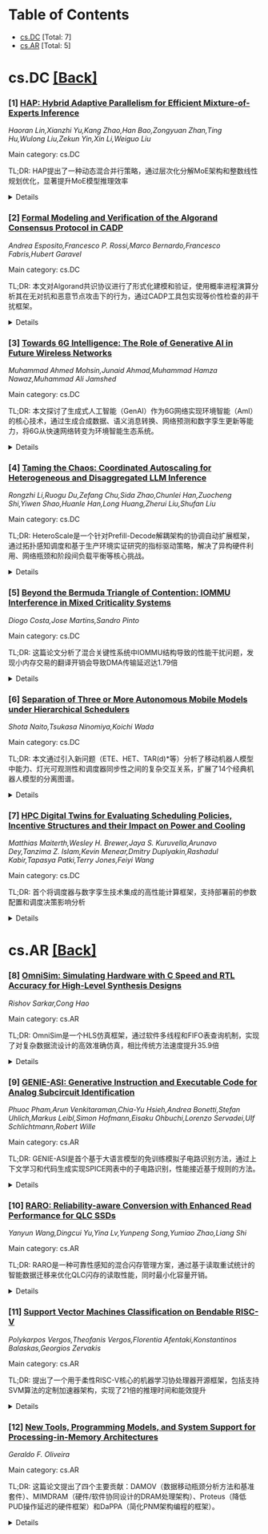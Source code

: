 <div id=toc></div>

# Table of Contents

- [cs.DC](#cs.DC) [Total: 7]
- [cs.AR](#cs.AR) [Total: 5]


<div id='cs.DC'></div>

# cs.DC [[Back]](#toc)

### [1] [HAP: Hybrid Adaptive Parallelism for Efficient Mixture-of-Experts Inference](https://arxiv.org/abs/2508.19373)
*Haoran Lin,Xianzhi Yu,Kang Zhao,Han Bao,Zongyuan Zhan,Ting Hu,Wulong Liu,Zekun Yin,Xin Li,Weiguo Liu*

Main category: cs.DC

TL;DR: HAP提出了一种动态混合并行策略，通过层次化分解MoE架构和整数线性规划优化，显著提升MoE模型推理效率


<details>
  <summary>Details</summary>
Motivation: 现有的MoE模型推理系统采用静态并行策略，无法适应不同推理场景的计算需求变化，缺乏灵活性

Method: 将MoE架构层次化分解为Attention模块和Expert模块，构建专用延迟模拟模型，使用整数线性规划(ILP)求解最优混合并行配置

Result: 在A100、A6000和V100 GPU上分别实现1.68x、1.77x和1.57x的加速比，在Mixtral和Qwen系列模型上展现出良好泛化能力

Conclusion: HAP方法能够动态选择最优并行策略，显著提升MoE模型推理效率，具有很好的通用性和适应性

Abstract: Current inference systems for Mixture-of-Experts (MoE) models primarily
employ static parallelization strategies. However, these static approaches
cannot consistently achieve optimal performance across different inference
scenarios, as they lack the flexibility to adapt to varying computational
requirements. In this work, we propose HAP (Hybrid Adaptive Parallelism), a
novel method that dynamically selects hybrid parallel strategies to enhance MoE
inference efficiency. The fundamental innovation of HAP lies in hierarchically
decomposing MoE architectures into two distinct computational modules: the
Attention module and the Expert module, each augmented with a specialized
inference latency simulation model. This decomposition promotes the
construction of a comprehensive search space for seeking model parallel
strategies. By leveraging Integer Linear Programming (ILP), HAP could solve the
optimal hybrid parallel configurations to maximize inference efficiency under
varying computational constraints. Our experiments demonstrate that HAP
consistently determines parallel configurations that achieve comparable or
superior performance to the TP strategy prevalent in mainstream inference
systems. Compared to the TP-based inference, HAP-based inference achieves
speedups of 1.68x, 1.77x, and 1.57x on A100, A6000, and V100 GPU platforms,
respectively. Furthermore, HAP showcases remarkable generalization capability,
maintaining performance effectiveness across diverse MoE model configurations,
including Mixtral and Qwen series models.

</details>


### [2] [Formal Modeling and Verification of the Algorand Consensus Protocol in CADP](https://arxiv.org/abs/2508.19452)
*Andrea Esposito,Francesco P. Rossi,Marco Bernardo,Francesco Fabris,Hubert Garavel*

Main category: cs.DC

TL;DR: 本文对Algorand共识协议进行了形式化建模和验证，使用概率进程演算分析其在无对抗和恶意节点攻击下的行为，通过CADP工具包实现等价性检查的非干扰框架。


<details>
  <summary>Details</summary>
Motivation: Algorand是一个可扩展且安全的无许可区块链，采用密码学自排序和二进制拜占庭协议实现权益证明共识。为了进行严格的形式化验证，需要建立其共识协议的进程代数模型。

Method: 使用概率进程演算对Algorand共识协议进行建模，捕获参与者行为和各共识步骤的结构化交替。在无对抗环境下验证协议正确性，然后扩展到恶意节点攻击场景，使用CADP验证工具包中的等价性检查非干扰框架进行分析。

Result: 模型验证了Algorand协议在无对抗情况下的正确性，并分析了在协调恶意节点攻击下的鲁棒性和局限性，恶意节点可能强制提交空块而非提议块。

Conclusion: 这项工作展示了形式化方法在分析区块链共识算法中的附加价值，既突出了Algorand协议在对抗假设下的鲁棒性，也揭示了其局限性。

Abstract: Algorand is a scalable and secure permissionless blockchain that achieves
proof-of-stake consensus via cryptographic self-sortition and binary Byzantine
agreement. In this paper, we present a process algebraic model of the Algorand
consensus protocol with the aim of enabling rigorous formal verification. Our
model captures the behavior of participants with respect to the structured
alternation of consensus steps toward a committee-based agreement by means of a
probabilistic process calculus. We validate the correctness of the protocol in
the absence of adversaries and then extend our model to capture the influence
of coordinated malicious nodes that can force the commit of an empty block
instead of the proposed one. The adversarial scenario is analyzed by using an
equivalence-checking-based noninterference framework that we have implemented
in the CADP verification toolkit. In addition to highlighting both the
robustness and the limitations of the Algorand protocol under adversarial
assumptions, this work illustrates the added value of using formal methods for
the analysis of blockchain consensus algorithms.

</details>


### [3] [Towards 6G Intelligence: The Role of Generative AI in Future Wireless Networks](https://arxiv.org/abs/2508.19495)
*Muhammad Ahmed Mohsin,Junaid Ahmad,Muhammad Hamza Nawaz,Muhammad Ali Jamshed*

Main category: cs.DC

TL;DR: 本文探讨了生成式人工智能（GenAI）作为6G网络实现环境智能（AmI）的核心技术，通过生成合成数据、语义消息转换、网络预测和数字孪生更新等能力，将6G从快速网络转变为环境智能生态系统。


<details>
  <summary>Details</summary>
Motivation: 实现全球规模的环境智能需要6G网络具备实时感知、推理和行动能力，而传统AI无法完全满足这些需求，因此需要GenAI来弥补关键差距。

Method: 回顾了基础GenAI模型（GANs、VAEs、扩散模型和生成式变换器），并将其与频谱共享、超可靠低延迟通信、智能安全和情境感知数字孪生等AmI用例相结合，同时探讨6G使能技术如何支持分布式GenAI。

Result: 研究表明GenAI能够有效生成合成传感器和信道数据、转换用户意图为语义消息、预测未来网络条件以及更新数字孪生而不损害隐私。

Conclusion: GenAI不是外围附加技术，而是将6G从更快网络转变为环境智能生态系统的基础要素，但仍面临能效设备训练、可信合成数据、联邦生成学习和AmI标准化等开放挑战。

Abstract: Ambient intelligence (AmI) is a computing paradigm in which physical
environments are embedded with sensing, computation, and communication so they
can perceive people and context, decide appropriate actions, and respond
autonomously. Realizing AmI at global scale requires sixth generation (6G)
wireless networks with capabilities for real time perception, reasoning, and
action aligned with human behavior and mobility patterns. We argue that
Generative Artificial Intelligence (GenAI) is the creative core of such
environments. Unlike traditional AI, GenAI learns data distributions and can
generate realistic samples, making it well suited to close key AmI gaps,
including generating synthetic sensor and channel data in under observed areas,
translating user intent into compact, semantic messages, predicting future
network conditions for proactive control, and updating digital twins without
compromising privacy.
  This chapter reviews foundational GenAI models, GANs, VAEs, diffusion models,
and generative transformers, and connects them to practical AmI use cases,
including spectrum sharing, ultra reliable low latency communication,
intelligent security, and context aware digital twins. We also examine how 6G
enablers, such as edge and fog computing, IoT device swarms, intelligent
reflecting surfaces (IRS), and non terrestrial networks, can host or accelerate
distributed GenAI. Finally, we outline open challenges in energy efficient on
device training, trustworthy synthetic data, federated generative learning, and
AmI specific standardization. We show that GenAI is not a peripheral addition,
but a foundational element for transforming 6G from a faster network into an
ambient intelligent ecosystem.

</details>


### [4] [Taming the Chaos: Coordinated Autoscaling for Heterogeneous and Disaggregated LLM Inference](https://arxiv.org/abs/2508.19559)
*Rongzhi Li,Ruogu Du,Zefang Chu,Sida Zhao,Chunlei Han,Zuocheng Shi,Yiwen Shao,Huanle Han,Long Huang,Zherui Liu,Shufan Liu*

Main category: cs.DC

TL;DR: HeteroScale是一个针对Prefill-Decode解耦架构的协调自动扩展框架，通过拓扑感知调度和基于生产环境实证研究的指标驱动策略，解决了异构硬件利用、网络瓶颈和阶段间负载平衡等核心挑战。


<details>
  <summary>Details</summary>
Motivation: 传统自动扩展器在处理大型语言模型服务时表现不足，特别是对于现代的Prefill-Decode解耦架构，这种架构虽然强大但带来了异构硬件利用效率低、网络瓶颈和预填充-解码阶段间严重不平衡等操作挑战。

Method: 结合拓扑感知调度器（适应异构硬件和网络约束）和基于大规模生产环境实证研究的新型指标驱动策略，使用单一稳健指标来联合扩展预填充和解码资源池。

Result: 在数万GPU的大规模生产环境中部署，平均GPU利用率显著提高26.6个百分点，每天节省数十万GPU小时，同时保持严格的服务水平目标。

Conclusion: HeteroScale有效解决了P/D解耦架构的服务扩展挑战，实现了高效的资源管理和架构平衡，在大规模生产环境中证明了其有效性。

Abstract: Serving Large Language Models (LLMs) is a GPU-intensive task where
traditional autoscalers fall short, particularly for modern Prefill-Decode
(P/D) disaggregated architectures. This architectural shift, while powerful,
introduces significant operational challenges, including inefficient use of
heterogeneous hardware, network bottlenecks, and critical imbalances between
prefill and decode stages. We introduce HeteroScale, a coordinated autoscaling
framework that addresses the core challenges of P/D disaggregated serving.
HeteroScale combines a topology-aware scheduler that adapts to heterogeneous
hardware and network constraints with a novel metric-driven policy derived from
the first large-scale empirical study of autoscaling signals in production. By
leveraging a single, robust metric to jointly scale prefill and decode pools,
HeteroScale maintains architectural balance while ensuring efficient, adaptive
resource management. Deployed in a massive production environment on tens of
thousands of GPUs, HeteroScale has proven its effectiveness, increasing average
GPU utilization by a significant 26.6 percentage points and saving hundreds of
thousands of GPU-hours daily, all while upholding stringent service level
objectives.

</details>


### [5] [Beyond the Bermuda Triangle of Contention: IOMMU Interference in Mixed Criticality Systems](https://arxiv.org/abs/2508.19670)
*Diogo Costa,Jose Martins,Sandro Pinto*

Main category: cs.DC

TL;DR: 这篇论文分析了混合关键性系统中IOMMU结构导致的性能干扰问题，发现小内存交易的翻译开销会导致DMA传输延迟达1.79倍


<details>
  <summary>Details</summary>
Motivation: 混合关键性系统整合异构计算平台时，加速器和DMA设备作为独立总线主控器直接访问内存，导致安全和时间预测性挑战，IOMMU在调节内存访问中发挥关键作用

Method: 使用Xilinx UltraScale+ ZCU104平台分析IOMMU结构内部争用效应，研究共享TLB、缓存效应和翻译开销导致的时间不可预测性

Result: 实验结果显示IOMMU干扰主要影响小内存交易，在Arm SMMUv2实现中对于小字节传输可导致DMA事务延迟达1.79倍

Conclusion: IOMMU结构的共享性质会引入时间不可预测性，尤其是小内存交易的翻译开销影响显著，这种争用效应在不同架构上可能呈现类似行为

Abstract: As Mixed Criticality Systems (MCSs) evolve, they increasingly integrate
heterogeneous computing platforms, combining general-purpose processors with
specialized accelerators such as AI engines, GPUs, and high-speed networking
interfaces. This heterogeneity introduces challenges, as these accelerators and
DMA-capable devices act as independent bus masters, directly accessing memory.
Consequently, ensuring both security and timing predictability in such
environments becomes critical. To address these concerns, the Input-Output
Memory Management Unit (IOMMU) plays a key role in mediating and regulating
memory access, preventing unauthorized transactions while enforcing isolation
and access control policies. While prior work has explored IOMMU-related
side-channel vulnerabilities from a security standpoint, its role in
performance interference remains largely unexplored. Moreover, many of the same
architectural properties that enable side-channel leakage, such as shared TLBs,
caching effects, and translation overheads, can also introduce timing
unpredictability. In this work, we analyze the contention effects within IOMMU
structures using the Xilinx UltraScale+ ZCU104 platform, demonstrating how
their shared nature introduce unpredictable delays. Our findings reveal that
IOMMU-induced interference primarily affects small memory transactions, where
translation overheads significantly impact execution time. Additionally, we
hypothesize that contention effects arising from IOTLBs exhibit similar
behavior across architectures due to shared caching principles, such as
prefetching and hierarchical TLB structures. Notably, our experiments show that
IOMMU interference can delay DMA transactions by up to 1.79x for lower-size
transfers on the Arm SMMUv2 implementation.

</details>


### [6] [Separation of Three or More Autonomous Mobile Models under Hierarchical Schedulers](https://arxiv.org/abs/2508.19805)
*Shota Naito,Tsukasa Ninomiya,Koichi Wada*

Main category: cs.DC

TL;DR: 本文通过引入新问题（ETE、HET、TAR(d)*等）分析了移动机器人模型中能力、灯光可观测性和调度器同步性之间的复杂交互关系，扩展了14个经典机器人模型的分离图谱。


<details>
  <summary>Details</summary>
Motivation: 理解移动机器人系统的计算能力是分布式计算中的基本挑战。先前工作主要关注模型间的两两分离，本文旨在探索机器人能力、灯光可观测性和调度器同步性之间更复杂的交互方式。

Method: 通过设计新的计算问题（ETE、HET、TAR(d)*等）并进行分类分析，研究不同模型下的可解性，包括完全同步机器人、弱同步设置和异步设置下的各种能力组合。

Result: 发现ETE问题仅在最强模型（完全同步机器人+完全互见灯光）中可解；在弱同步下内部内存不足，完全同步可替代灯光和内存；在异步设置下揭示了FSTA和FCOM机器人之间的细粒度分离。

Conclusion: 研究结果扩展了已知的机器人模型分离图谱，揭示了只有通过高阶比较才能看到的结构现象，提供了新的不可能性标准，深化了对可观测性、内存和同步性如何共同塑造移动机器人计算能力的理解。

Abstract: Understanding the computational power of mobile robot systems is a
fundamental challenge in distributed computing. While prior work has focused on
pairwise separations between models, we explore how robot capabilities, light
observability, and scheduler synchrony interact in more complex ways.
  We first show that the Exponential Times Expansion (ETE) problem is solvable
only in the strongest model -- fully-synchronous robots with full mutual lights
($\mathcal{LUMT}^F$). We then introduce the Hexagonal Edge Traversal (HET) and
TAR(d)* problems to demonstrate how internal memory and lights interact with
synchrony: under weak synchrony, internal memory alone is insufficient, while
full synchrony can substitute for both lights and memory.
  In the asynchronous setting, we classify problems such as LP-MLCv, VEC, and
ZCC to show fine-grained separations between $\mathcal{FSTA}$ and
$\mathcal{FCOM}$ robots. We also analyze Vertex Traversal Rendezvous (VTR) and
Leave Place Convergence (LP-Cv), illustrating the limitations of internal
memory in symmetric settings.
  These results extend the known separation map of 14 canonical robot models,
revealing structural phenomena only visible through higher-order comparisons.
Our work provides new impossibility criteria and deepens the understanding of
how observability, memory, and synchrony collectively shape the computational
power of mobile robots.

</details>


### [7] [HPC Digital Twins for Evaluating Scheduling Policies, Incentive Structures and their Impact on Power and Cooling](https://arxiv.org/abs/2508.20016)
*Matthias Maiterth,Wesley H. Brewer,Jaya S. Kuruvella,Arunavo Dey,Tanzima Z. Islam,Kevin Menear,Dmitry Duplyakin,Rashadul Kabir,Tapasya Patki,Terry Jones,Feiyi Wang*

Main category: cs.DC

TL;DR: 首个将调度器与数字孪生技术集成的高性能计算框架，支持部署前的参数配置和调度决策影响分析


<details>
  <summary>Details</summary>
Motivation: 传统调度器评估方法局限于部署后分析或模拟器，无法模拟相关基础设施，需要能够在部署前进行what-if研究的解决方案

Method: 开发首个具有调度能力的数字孪生框架，集成多种顶级HPC系统数据集，实现外部调度模拟器集成扩展

Result: 实现了激励结构评估和基于机器学习的调度评估，支持HPC系统的可持续性和系统影响评估的what-if场景分析

Conclusion: 该数字孪生元框架为HPC调度原型设计提供了创新解决方案，能够在部署前评估参数配置和调度决策对物理资产的影响

Abstract: Schedulers are critical for optimal resource utilization in high-performance
computing. Traditional methods to evaluate schedulers are limited to
post-deployment analysis, or simulators, which do not model associated
infrastructure. In this work, we present the first-of-its-kind integration of
scheduling and digital twins in HPC. This enables what-if studies to understand
the impact of parameter configurations and scheduling decisions on the physical
assets, even before deployment, or regarching changes not easily realizable in
production. We (1) provide the first digital twin framework extended with
scheduling capabilities, (2) integrate various top-tier HPC systems given their
publicly available datasets, (3) implement extensions to integrate external
scheduling simulators. Finally, we show how to (4) implement and evaluate
incentive structures, as-well-as (5) evaluate machine learning based
scheduling, in such novel digital-twin based meta-framework to prototype
scheduling. Our work enables what-if scenarios of HPC systems to evaluate
sustainability, and the impact on the simulated system.

</details>


<div id='cs.AR'></div>

# cs.AR [[Back]](#toc)

### [8] [OmniSim: Simulating Hardware with C Speed and RTL Accuracy for High-Level Synthesis Designs](https://arxiv.org/abs/2508.19299)
*Rishov Sarkar,Cong Hao*

Main category: cs.AR

TL;DR: OmniSim是一个HLS仿真框架，通过软件多线程和FIFO表查询机制，实现了对复杂数据流设计的高效准确仿真，相比传统方法速度提升35.9倍


<details>
  <summary>Details</summary>
Motivation: 现有HLS工具在仿真无限循环和数据流模块时存在局限性，功能验证需要缓慢的RTL仿真，性能指标也依赖RTL仿真，缺乏对高级数据流特性的支持

Method: 采用软件多线程技术，通过查询和更新记录精确硬件时序的FIFO表来协调线程执行，实现功能性和性能仿真的灵活耦合和重叠

Result: 成功仿真了11个先前不被支持的复杂设计，相比传统C/RTL协同仿真速度提升35.9倍，相比最先进的LightningSim在相同测试集上提升6.61倍

Conclusion: OmniSim框架显著扩展了HLS工具的仿真能力，实现了接近C语言仿真速度和接近RTL精度的功能与性能仿真，解决了复杂数据流设计的仿真挑战

Abstract: High-Level Synthesis (HLS) is increasingly popular for hardware design using
C/C++ instead of Register-Transfer Level (RTL). To express concurrent hardware
behavior in a sequential language like C/C++, HLS tools introduce constructs
such as infinite loops and dataflow modules connected by FIFOs. However,
efficiently and accurately simulating these constructs at C level remains
challenging. First, without hardware timing information, functional
verification typically requires slow RTL synthesis and simulation, as the
current approaches in commercial HLS tools. Second, cycle-accurate performance
metrics, such as end-to-end latency, also rely on RTL simulation. No existing
HLS tool fully overcomes the first limitation. For the second, prior work such
as LightningSim partially improves simulation speed but lacks support for
advanced dataflow features like cyclic dependencies and non-blocking FIFO
accesses.
  To overcome both limitations, we propose OmniSim, a framework that
significantly extends the simulation capabilities of both academic and
commercial HLS tools. First, OmniSim enables fast and accurate simulation of
complex dataflow designs, especially those explicitly declared unsupported by
commercial tools. It does so through sophisticated software multi-threading,
where threads are orchestrated by querying and updating a set of FIFO tables
that explicitly record exact hardware timing of each FIFO access. Second,
OmniSim achieves near-C simulation speed with near-RTL accuracy for both
functionality and performance, via flexibly coupled and overlapped
functionality and performance simulations.
  We demonstrate that OmniSim successfully simulates eleven designs previously
unsupported by any HLS tool, achieving up to 35.9x speedup over traditional
C/RTL co-simulation, and up to 6.61x speedup over the state-of-the-art yet less
capable simulator, LightningSim, on its own benchmark suite.

</details>


### [9] [GENIE-ASI: Generative Instruction and Executable Code for Analog Subcircuit Identification](https://arxiv.org/abs/2508.19393)
*Phuoc Pham,Arun Venkitaraman,Chia-Yu Hsieh,Andrea Bonetti,Stefan Uhlich,Markus Leibl,Simon Hofmann,Eisaku Ohbuchi,Lorenzo Servadei,Ulf Schlichtmann,Robert Wille*

Main category: cs.AR

TL;DR: GENIE-ASI是首个基于大语言模型的免训练模拟子电路识别方法，通过上下文学习和代码生成实现SPICE网表中的子电路识别，性能接近基于规则的方法。


<details>
  <summary>Details</summary>
Motivation: 传统模拟子电路识别方法需要大量人工专业知识、基于规则的编码或标注数据集，存在效率低和适应性差的问题。

Method: 采用两阶段方法：首先通过上下文学习从少量示例推导自然语言指令，然后将这些指令转换为可执行的Python代码来识别未见过的SPICE网表中的子电路。

Result: 在提出的新基准测试中，GENIE-ASI在简单结构上达到F1分数1.0（与基于规则方法相当），中等抽象度上为0.81，复杂子电路上为0.31，显示出良好潜力。

Conclusion: 大语言模型可以作为模拟设计自动化中适应性强的通用工具，为模拟设计自动化中基础模型应用开辟了新的研究方向。

Abstract: Analog subcircuit identification is a core task in analog design, essential
for simulation, sizing, and layout. Traditional methods often require extensive
human expertise, rule-based encoding, or large labeled datasets. To address
these challenges, we propose GENIE-ASI, the first training-free, large language
model (LLM)-based methodology for analog subcircuit identification. GENIE-ASI
operates in two phases: it first uses in-context learning to derive natural
language instructions from a few demonstration examples, then translates these
into executable Python code to identify subcircuits in unseen SPICE netlists.
In addition, to evaluate LLM-based approaches systematically, we introduce a
new benchmark composed of operational amplifier netlists (op-amps) that cover a
wide range of subcircuit variants. Experimental results on the proposed
benchmark show that GENIE-ASI matches rule-based performance on simple
structures (F1-score = 1.0), remains competitive on moderate abstractions
(F1-score = 0.81), and shows potential even on complex subcircuits (F1-score =
0.31). These findings demonstrate that LLMs can serve as adaptable,
general-purpose tools in analog design automation, opening new research
directions for foundation model applications in analog design automation.

</details>


### [10] [RARO: Reliability-aware Conversion with Enhanced Read Performance for QLC SSDs](https://arxiv.org/abs/2508.19530)
*Yanyun Wang,Dingcui Yu,Yina Lv,Yunpeng Song,Yumiao Zhao,Liang Shi*

Main category: cs.AR

TL;DR: RARO是一种可靠性感知的混合闪存管理方案，通过基于读取重试统计的智能数据迁移来优化QLC闪存的读取性能，同时最小化容量开销。


<details>
  <summary>Details</summary>
Motivation: QLC闪存虽然成本低容量大，但可靠性有限导致频繁读取重试，严重影响读取性能。现有混合存储方案主要关注写入性能且仅基于数据热度进行迁移，导致过多模式切换和容量开销。

Method: 提出RARO方案，仅在热数据位于高读取重试QLC块时才触发数据迁移，减少不必要转换。支持细粒度多模式转换(SLC-TLC-QLC)，利用实时读取重试统计和闪存特性来优化性能。

Result: 在FEMU平台上的实验表明，RARO在各种工作负载下显著提升读取性能，对可用容量的影响可忽略不计。

Conclusion: RARO通过可靠性感知的智能数据迁移策略，有效解决了QLC闪存读取性能问题，在保持高容量的同时实现了显著的性能提升。

Abstract: Quad-level cell (QLC) flash offers significant benefits in cost and capacity,
but its limited reliability leads to frequent read retries, which severely
degrade read performance. A common strategy in high-density flash storage is to
program selected blocks in a low-density mode (SLC), sacrificing some capacity
to achieve higher I/O performance. This hybrid storage architecture has been
widely adopted in consumer-grade storage systems. However, existing hybrid
storage schemes typically focus on write performance and rely solely on data
temperature for migration decisions. This often results in excessive mode
switching, causing substantial capacity overhead.
  In this paper, we present RARO (Reliability-Aware Read performance
Optimization), a hybrid flash management scheme designed to improve read
performance with minimal capacity cost. The key insight behind RARO is that
much of the read slowdown in QLC flash is caused by read retries. RARO triggers
data migration only when hot data resides in QLC blocks experiencing a high
number of read retries, significantly reducing unnecessary conversions and
capacity loss. Moreover, RARO supports fine-grained multi-mode conversions
(SLC-TLC-QLC) to further minimize capacity overhead. By leveraging real-time
read retry statistics and flash characteristics, RARO mitigates over-conversion
and optimizes I/O performance. Experiments on the FEMU platform demonstrate
that RARO significantly improves read performance across diverse workloads,
with negligible impact on usable capacity.

</details>


### [11] [Support Vector Machines Classification on Bendable RISC-V](https://arxiv.org/abs/2508.19656)
*Polykarpos Vergos,Theofanis Vergos,Florentia Afentaki,Konstantinos Balaskas,Georgios Zervakis*

Main category: cs.AR

TL;DR: 提出了一个用于柔性RISC-V核心的机器学习协处理器开源框架，包括支持SVM算法的定制加速器架构，实现了21倍的推理时间和能效提升


<details>
  <summary>Details</summary>
Motivation: 柔性电子技术具有低成本、轻量化和环保特性，但大特征尺寸和高功耗阻碍了柔性机器学习应用的发展，需要专门的低功耗ML加速解决方案

Method: 开发开源框架支持Bendable RISC-V核心的ML协处理器，设计支持OvO和OvR算法的SVM加速器架构，采用精度可扩展设计支持4/8/16位权重表示

Result: 实验结果显示平均实现了21倍的推理执行时间和能效提升

Conclusion: 该框架和加速器架构展示了在边缘设备上实现低功耗柔性智能的巨大潜力

Abstract: Flexible Electronics (FE) technology offers uniquecharacteristics in
electronic manufacturing, providing ultra-low-cost, lightweight, and
environmentally-friendly alternatives totraditional rigid electronics. These
characteristics enable a rangeof applications that were previously constrained
by the costand rigidity of conventional silicon technology. Machine learning
(ML) is essential for enabling autonomous, real-time intelligenceon devices
with smart sensing capabilities in everyday objects. However, the large feature
sizes and high power consumption ofthe devices oppose a challenge in the
realization of flexible ML applications. To address the above, we propose an
open-source framework for developing ML co-processors for the Bendable RISC-V
core. In addition, we present a custom ML accelerator architecture for Support
Vector Machine (SVM), supporting both one-vs-one (OvO) and one-vs-rest (OvR)
algorithms. Our ML accelerator adopts a generic, precision-scalable design,
supporting 4-, 8-, and 16-bit weight representations. Experimental results
demonstrate a 21x improvement in both inference execution time and energy
efficiency, on average, highlighting its potential for low-power, flexible
intelligence on the edge.

</details>


### [12] [New Tools, Programming Models, and System Support for Processing-in-Memory Architectures](https://arxiv.org/abs/2508.19868)
*Geraldo F. Oliveira*

Main category: cs.AR

TL;DR: 这篇论文提出了四个主要贡献：DAMOV（数据移动瓶颈分析方法和基准套件）、MIMDRAM（硬件/软件协同设计的DRAM处理架构）、Proteus（降低PUD操作延迟的硬件框架）和DaPPA（简化PNM架构编程的框架）。


<details>
  <summary>Details</summary>
Motivation: 为PIM架构（特别是基于DRAM的解决方案）提供工具、编程模型和系统支持，以促进PIM在当前和未来系统中的采用。

Method: 1. DAMOV：系统化分析内存相关数据移动瓶颈的方法论和基准套件
2. MIMDRAM：硬件/软件协同设计，解决DRAM处理架构的可编程性和灵活性限制
3. Proteus：数据感知运行时引擎，通过并行执行、动态精度调整和自适应算法选择降低延迟
4. DaPPA：编程框架，让程序员无需显式管理硬件资源即可编写高效的PIM友好代码

Result: 开发了一套完整的工具链和方法论，显著改善了PIM架构的可编程性、灵活性和执行效率。

Conclusion: 通过这四个创新贡献，为PIM架构的广泛采用提供了必要的工具和基础设施支持，解决了当前PIM系统在可编程性、灵活性和性能方面的关键挑战。

Abstract: Our goal in this dissertation is to provide tools, programming models, and
system support for PIM architectures (with a focus on DRAM-based solutions), to
ease the adoption of PIM in current and future systems. To this end, we make at
least four new major contributions.
  First, we introduce DAMOV, the first rigorous methodology to characterize
memory-related data movement bottlenecks in modern workloads, and the first
data movement benchmark suite. Second, we introduce MIMDRAM, a new
hardware/software co-designed substrate that addresses the major current
programmability and flexibility limitations of the bulk bitwise execution model
of processing-using-DRAM (PUD) architectures. MIMDRAM enables the allocation
and control of only the needed computing resources inside DRAM for PUD
computing. Third, we introduce Proteus, the first hardware framework that
addresses the high execution latency of bulk bitwise PUD operations in
state-of-the-art PUD architectures by implementing a data-aware runtime engine
for PUD. Proteus reduces the latency of PUD operations in three different ways:
(i) Proteus concurrently executes independent in-DRAM primitives belong to a
single PUD operation across DRAM arrays. (ii) Proteus dynamically reduces the
bit-precision (and consequentially the latency and energy consumption) of PUD
operations by exploiting narrow values (i.e., values with many leading zeros or
ones). (iii) Proteus chooses and uses the most appropriate data representation
and arithmetic algorithm implementation for a given PUD instruction
transparently to the programmer. Fourth, we introduce DaPPA (data-parallel
processing-in-memory architecture), a new programming framework that eases
programmability for general-purpose PNM architectures by allowing the
programmer to write efficient PIM-friendly code without the need to manage
hardware resources explicitly.

</details>
